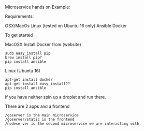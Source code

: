 Microservice hands on Example:

Requirements:

OSX/MacOs 
Linux (tested on Ubuntu 16 only) 
Ansible
Docker


To get started 

MacOSX
Install Docker from (website)

```
sudo easy_install pip
brew install pip?
pip install ansible
```

Linux (Ubuntu 16)
```
apt-get install docker
apt-get install easy_install??
pip install ansible
```


If you have neither spin up a droplet and run there.


There are 2 apps and a frontend

```
/goserver is the main microservice
/goserver/static is the frontend
/nodeserver is the second microservice we are interacting with

```